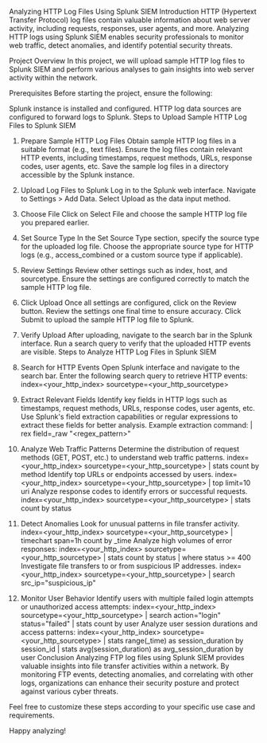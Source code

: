 Analyzing HTTP Log Files Using Splunk SIEM
Introduction
HTTP (Hypertext Transfer Protocol) log files contain valuable information about web server activity, including requests, responses, user agents, and more. Analyzing HTTP logs using Splunk SIEM enables security professionals to monitor web traffic, detect anomalies, and identify potential security threats.

Project Overview
In this project, we will upload sample HTTP log files to Splunk SIEM and perform various analyses to gain insights into web server activity within the network.

Prerequisites
Before starting the project, ensure the following:

Splunk instance is installed and configured.
HTTP log data sources are configured to forward logs to Splunk.
Steps to Upload Sample HTTP Log Files to Splunk SIEM
1. Prepare Sample HTTP Log Files
Obtain sample HTTP log files in a suitable format (e.g., text files).
Ensure the log files contain relevant HTTP events, including timestamps, request methods, URLs, response codes, user agents, etc.
Save the sample log files in a directory accessible by the Splunk instance.
2. Upload Log Files to Splunk
Log in to the Splunk web interface.
Navigate to Settings > Add Data.
Select Upload as the data input method.
3. Choose File
Click on Select File and choose the sample HTTP log file you prepared earlier.
4. Set Source Type
In the Set Source Type section, specify the source type for the uploaded log file.
Choose the appropriate source type for HTTP logs (e.g., access_combined or a custom source type if applicable).
5. Review Settings
Review other settings such as index, host, and sourcetype.
Ensure the settings are configured correctly to match the sample HTTP log file.
6. Click Upload
Once all settings are configured, click on the Review button.
Review the settings one final time to ensure accuracy.
Click Submit to upload the sample HTTP log file to Splunk.
7. Verify Upload
After uploading, navigate to the search bar in the Splunk interface.
Run a search query to verify that the uploaded HTTP events are visible.
Steps to Analyze HTTP Log Files in Splunk SIEM
1. Search for HTTP Events
Open Splunk interface and navigate to the search bar.
Enter the following search query to retrieve HTTP events:
index=<your_http_index> sourcetype=<your_http_sourcetype>
2. Extract Relevant Fields
Identify key fields in HTTP logs such as timestamps, request methods, URLs, response codes, user agents, etc.
Use Splunk's field extraction capabilities or regular expressions to extract these fields for better analysis.
Example extraction command:
| rex field=_raw "<regex_pattern>"

3. Analyze Web Traffic Patterns
Determine the distribution of request methods (GET, POST, etc.) to understand web traffic patterns.
index=<your_http_index> sourcetype=<your_http_sourcetype>
| stats count by method
Identify top URLs or endpoints accessed by users.
index=<your_http_index> sourcetype=<your_http_sourcetype>
| top limit=10 uri
Analyze response codes to identify errors or successful requests.
index=<your_http_index> sourcetype=<your_http_sourcetype>
| stats count by status
4. Detect Anomalies
Look for unusual patterns in file transfer activity.
index=<your_http_index> sourcetype=<your_http_sourcetype>
| timechart span=1h count by _time
Analyze high volumes of error responses:
index=<your_http_index> sourcetype=<your_http_sourcetype>
| stats count by status
| where status >= 400
Investigate file transfers to or from suspicious IP addresses.
index=<your_http_index> sourcetype=<your_http_sourcetype>
| search src_ip="suspicious_ip"
5. Monitor User Behavior
Identify users with multiple failed login attempts or unauthorized access attempts:
index=<your_http_index> sourcetype=<your_http_sourcetype>
| search action="login" status="failed"
| stats count by user
Analyze user session durations and access patterns:
index=<your_http_index> sourcetype=<your_http_sourcetype>
| stats range(_time) as session_duration by session_id
| stats avg(session_duration) as avg_session_duration by user
Conclusion
Analyzing FTP log files using Splunk SIEM provides valuable insights into file transfer activities within a network. By monitoring FTP events, detecting anomalies, and correlating with other logs, organizations can enhance their security posture and protect against various cyber threats.

Feel free to customize these steps according to your specific use case and requirements.

Happy analyzing!
